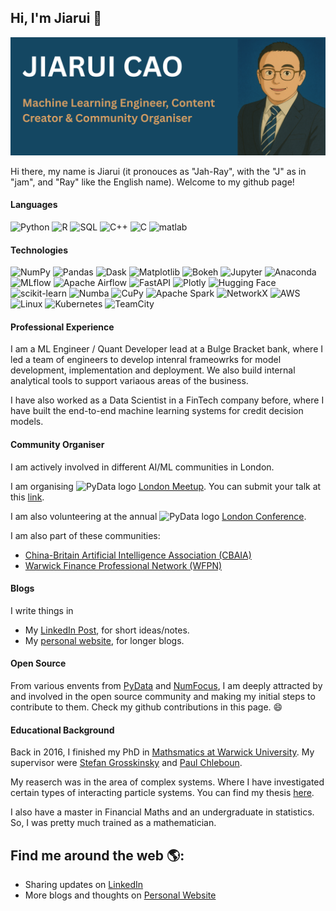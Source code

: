 ## Hi, I'm Jiarui 👋

<img src="profile_pic.png">


Hi there, my name is Jiarui (it pronouces as "Jah-Ray", with the "J" as in "jam", and "Ray" like the English name). Welcome to my github page! 

#### Languages 
![Python](https://img.shields.io/badge/-Python-000?&logo=Python) ![R](https://img.shields.io/badge/-R-000?&logo=R) ![SQL](https://img.shields.io/badge/-SQL-000?&logo=MySQL&logoColor=white) ![C++](https://img.shields.io/badge/-C++-000?&logo=c%2B%2B) ![C](https://img.shields.io/badge/-C-000?&logo=C) ![matlab](https://img.shields.io/badge/-matlab-000?&logo=matlab) 


#### Technologies
![NumPy](https://img.shields.io/badge/-NumPy-000?&logo=numpy) ![Pandas](https://img.shields.io/badge/-Pandas-000?&logo=pandas) ![Dask](https://img.shields.io/badge/-Dask-000?&logo=dask) ![Matplotlib](https://img.shields.io/badge/-Matplotlib-000?&logo=matplotlib) ![Bokeh](https://img.shields.io/badge/-Bokeh-000?&logo=Bokeh) ![Jupyter](https://img.shields.io/badge/-Jupyter-000?&logo=jupyter) ![Anaconda](https://img.shields.io/badge/-Anaconda-000?&logo=anaconda) ![MLflow](https://img.shields.io/badge/-MLflow-000?&logo=mlflow) ![Apache Airflow](https://img.shields.io/badge/-Apache%20Airflow-000?&logo=apache-airflow) ![FastAPI](https://img.shields.io/badge/-FastAPI-000?&logo=fastapi) ![Plotly](https://img.shields.io/badge/-Plotly-000?&logo=plotly) ![Hugging Face](https://img.shields.io/badge/-Hugging%20Face-000?&logo=huggingface) ![scikit-learn](https://img.shields.io/badge/-scikit--learn-000?&logo=scikitlearn) ![Numba](https://img.shields.io/badge/-Numba-000?&logo=numba) ![CuPy](https://img.shields.io/badge/-CuPy-000?&logo=cupy) ![Apache Spark](https://img.shields.io/badge/-Apache%20Spark-000?&logo=apachespark) ![NetworkX](https://img.shields.io/badge/-NetworkX-000) ![AWS](https://img.shields.io/badge/-AWS-000?&logo=amazon-aws) ![Linux](https://img.shields.io/badge/-Linux-000?&logo=linux) ![Kubernetes](https://img.shields.io/badge/-Kubernetes-000?&logo=kubernetes) ![TeamCity](https://img.shields.io/badge/-TeamCity-000?&logo=teamcity)



#### Professional Experience


I am a ML Engineer / Quant Developer lead at a Bulge Bracket bank, where I led a team of engineers to develop intenral frameowrks for model development, implementation and deployment. We also build internal analytical tools to support variaous areas of the business.

I have also worked as a Data Scientist in a FinTech company before, where I have built the end-to-end machine learning systems for credit decision models. 

#### Community Organiser

I am actively involved in different AI/ML communities in London. 


I am organising <img src="https://pydata.org/wp-content/uploads/2019/06/pydata-logo-final.png" height="25" style="vertical-align: text-bottom;" alt="PyData logo"> [London Meetup](https://www.meetup.com/pydata-london-meetup/). You can submit your talk at this [link](https://london.pydata.org/submit-a-talk/).

I am also volunteering at the annual <img src="https://pydata.org/wp-content/uploads/2019/06/pydata-logo-final.png" height="25" style="vertical-align: text-bottom;" alt="PyData logo"> [London Conference](https://pydata.org/london2025/home). 

I am also part of these communities: 

- [China-Britain Artificial Intelligence Association (CBAIA)](https://www.cbaia.org.uk/en/)
- [Warwick Finance Professional Network (WFPN)](https://www.linkedin.com/groups/2098432/) 

#### Blogs 
I write things in 

- My [LinkedIn Post](https://www.linkedin.com/in/jiaruicao/), for short ideas/notes. 
- My [personal website](https://jiaruicao.github.io/), for longer blogs. 


#### Open Source

From various envents from [PyData](https://pydata.org/) and [NumFocus](https://numfocus.org/), I am deeply attracted by and involved in the open source community and making my initial steps to contribute to them. Check my github contributions in this page. 😄

#### Educational Background 

Back in 2016, I finished my PhD in [Mathsmatics at Warwick University](https://warwick.ac.uk/fac/sci/maths/). My supervisor were [Stefan Grosskinsky](https://stefangrosskinsky.com/) and [Paul Chleboun](https://warwick.ac.uk/fac/sci/statistics/staff/academic-research/chleboun/). 

My reaserch was in the area of complex systems. Where I have investigated certain types of interacting particle systems. You can find my thesis [here](https://wrap.warwick.ac.uk/id/eprint/77674/). 

I also have a master in Financial Maths and an undergraduate in statistics. So, I was pretty much trained as a mathematician. 


 
## Find me around the web 🌎:

- Sharing updates on [LinkedIn](https://www.linkedin.com/in/jiaruicao/)
- More blogs and thoughts on [Personal Website](https://jiaruicao.github.io/)





<!--
**jiaruicao/jiaruicao** is a ✨ _special_ ✨ repository because its `README.md` (this file) appears on your GitHub profile.

Here are some ideas to get you started:

- 🔭 I’m currently working on ...
- 🌱 I’m currently learning ...
- 👯 I’m looking to collaborate on ...
- 🤔 I’m looking for help with ...
- 💬 Ask me about ...
- 📫 How to reach me: ...
- 😄 Pronouns: ...
- ⚡ Fun fact: ...
-->

